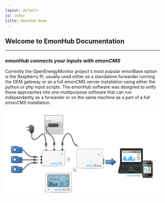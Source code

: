 ```yaml
---
layout: default
js: index
title: EmonHub Home
---
```



**Welcome to EmonHub Documentation**
----------------------------------
----------------------------------

### *emonHub connects your inputs with emonCMS*

Currently the OpenEnergyMonitor project's most popular emonBase option is the Raspberry Pi, usually used either as a standalone forwarder running the OEM gateway or as a full emonCMS server installation using either the python or php input scripts. The emonHub software was designed to unify these approaches into one multipurpose software that can run independantly as a forwarder or on the same machine as a part of a full emonCMS installation.


![The OpenEnergyMonitor System](assets/images/OEM_system.png)
